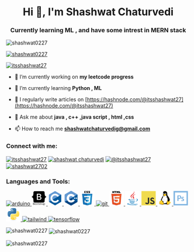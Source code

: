
<h1 align="center">Hi 👋, I'm Shashwat Chaturvedi</h1>
<h3 align="center">Currently learning ML , and have some intrest in MERN stack</h3>

<p align="left"> <img src="https://komarev.com/ghpvc/?username=shashwat0227&label=Profile%20views&color=0e75b6&style=flat" alt="shashwat0227" /> </p>

<p align="left"> <a href="https://github.com/ryo-ma/github-profile-trophy"><img src="https://github-profile-trophy.vercel.app/?username=shashwat0227" alt="shashwat0227" /></a> </p>

<p align="left"> <a href="https://twitter.com/itsshashwat27" target="blank"><img src="https://img.shields.io/twitter/follow/itsshashwat27?logo=twitter&style=for-the-badge" alt="itsshashwat27" /></a> </p>

- 🔭 I’m currently working on **my leetcode progress**

- 🌱 I’m currently learning **Python , ML**

- 📝 I regularly write articles on [https://hashnode.com/@itsshashwat27](https://hashnode.com/@itsshashwat27)

- 💬 Ask me about **java , c++ ,java script , html ,css**

- 📫 How to reach me **shashwatchaturvedig@gmail.com**

<h3 align="left">Connect with me:</h3>
<p align="left">
<a href="https://twitter.com/itsshashwat27" target="blank"><img align="center" src="https://raw.githubusercontent.com/rahuldkjain/github-profile-readme-generator/master/src/images/icons/Social/twitter.svg" alt="itsshashwat27" height="30" width="40" /></a>
<a href="https://linkedin.com/in/shashwat chaturvedi" target="blank"><img align="center" src="https://raw.githubusercontent.com/rahuldkjain/github-profile-readme-generator/master/src/images/icons/Social/linked-in-alt.svg" alt="shashwat chaturvedi" height="30" width="40" /></a>
<a href="https://hashnode.com/@itsshashwat27" target="blank"><img align="center" src="https://raw.githubusercontent.com/rahuldkjain/github-profile-readme-generator/master/src/images/icons/Social/hashnode.svg" alt="@itsshashwat27" height="30" width="40" /></a>
<a href="https://www.leetcode.com/shashwat2702" target="blank"><img align="center" src="https://raw.githubusercontent.com/rahuldkjain/github-profile-readme-generator/master/src/images/icons/Social/leet-code.svg" alt="shashwat2702" height="30" width="40" /></a>
</p>

<h3 align="left">Languages and Tools:</h3>
<p align="left"> <a href="https://www.arduino.cc/" target="_blank" rel="noreferrer"> <img src="https://cdn.worldvectorlogo.com/logos/arduino-1.svg" alt="arduino" width="40" height="40"/> </a> <a href="https://getbootstrap.com" target="_blank" rel="noreferrer"> <img src="https://raw.githubusercontent.com/devicons/devicon/master/icons/bootstrap/bootstrap-plain-wordmark.svg" alt="bootstrap" width="40" height="40"/> </a> <a href="https://www.cprogramming.com/" target="_blank" rel="noreferrer"> <img src="https://raw.githubusercontent.com/devicons/devicon/master/icons/c/c-original.svg" alt="c" width="40" height="40"/> </a> <a href="https://www.w3schools.com/cpp/" target="_blank" rel="noreferrer"> <img src="https://raw.githubusercontent.com/devicons/devicon/master/icons/cplusplus/cplusplus-original.svg" alt="cplusplus" width="40" height="40"/> </a> <a href="https://www.w3schools.com/css/" target="_blank" rel="noreferrer"> <img src="https://raw.githubusercontent.com/devicons/devicon/master/icons/css3/css3-original-wordmark.svg" alt="css3" width="40" height="40"/> </a> <a href="https://git-scm.com/" target="_blank" rel="noreferrer"> <img src="https://www.vectorlogo.zone/logos/git-scm/git-scm-icon.svg" alt="git" width="40" height="40"/> </a> <a href="https://www.w3.org/html/" target="_blank" rel="noreferrer"> <img src="https://raw.githubusercontent.com/devicons/devicon/master/icons/html5/html5-original-wordmark.svg" alt="html5" width="40" height="40"/> </a> <a href="https://www.java.com" target="_blank" rel="noreferrer"> <img src="https://raw.githubusercontent.com/devicons/devicon/master/icons/java/java-original.svg" alt="java" width="40" height="40"/> </a> <a href="https://developer.mozilla.org/en-US/docs/Web/JavaScript" target="_blank" rel="noreferrer"> <img src="https://raw.githubusercontent.com/devicons/devicon/master/icons/javascript/javascript-original.svg" alt="javascript" width="40" height="40"/> </a> <a href="https://www.linux.org/" target="_blank" rel="noreferrer"> <img src="https://raw.githubusercontent.com/devicons/devicon/master/icons/linux/linux-original.svg" alt="linux" width="40" height="40"/> </a> <a href="https://www.photoshop.com/en" target="_blank" rel="noreferrer"> <img src="https://raw.githubusercontent.com/devicons/devicon/master/icons/photoshop/photoshop-line.svg" alt="photoshop" width="40" height="40"/> </a> <a href="https://www.python.org" target="_blank" rel="noreferrer"> <img src="https://raw.githubusercontent.com/devicons/devicon/master/icons/python/python-original.svg" alt="python" width="40" height="40"/> </a> <a href="https://tailwindcss.com/" target="_blank" rel="noreferrer"> <img src="https://www.vectorlogo.zone/logos/tailwindcss/tailwindcss-icon.svg" alt="tailwind" width="40" height="40"/> </a> <a href="https://www.tensorflow.org" target="_blank" rel="noreferrer"> <img src="https://www.vectorlogo.zone/logos/tensorflow/tensorflow-icon.svg" alt="tensorflow" width="40" height="40"/> </a> </p>

<p><img align="left" src="https://github-readme-stats.vercel.app/api/top-langs?username=shashwat0227&show_icons=true&locale=en&layout=compact" alt="shashwat0227" /></p>

<p>&nbsp;<img align="center" src="https://github-readme-stats.vercel.app/api?username=shashwat0227&show_icons=true&locale=en" alt="shashwat0227" /></p>

<p><img align="center" src="https://github-readme-streak-stats.herokuapp.com/?user=shashwat0227&" alt="shashwat0227" /></p>
